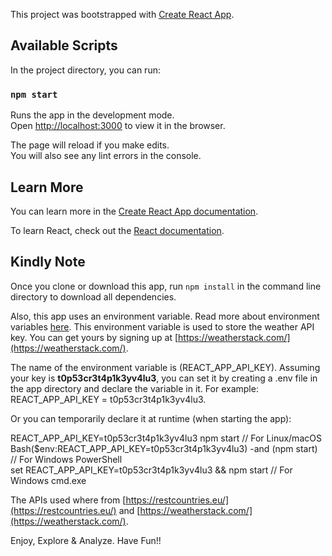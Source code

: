 This project was bootstrapped with [Create React App](https://github.com/facebook/create-react-app).

## Available Scripts

In the project directory, you can run:

### `npm start`

Runs the app in the development mode.<br />
Open [http://localhost:3000](http://localhost:3000) to view it in the browser.

The page will reload if you make edits.<br />
You will also see any lint errors in the console.

## Learn More

You can learn more in the [Create React App documentation](https://facebook.github.io/create-react-app/docs/getting-started).

To learn React, check out the [React documentation](https://reactjs.org/).

## Kindly Note

Once you clone or download this app, run `npm install` in the command line directory to download all dependencies.

Also, this app uses an environment variable. Read more about environment variables [here](https://create-react-app.dev/docs/adding-custom-environment-variables/). This environment variable is used to store the weather API key. You can get yours by signing up at [https://weatherstack.com/](https://weatherstack.com/).

The name of the environment variable is (REACT\_APP\_API\_KEY). Assuming your key is **t0p53cr3t4p1k3yv4lu3**, you can set it by creating a .env file in the app directory and declare the variable in it. For example: REACT\_APP\_API\_KEY = t0p53cr3t4p1k3yv4lu3.

Or you can temporarily declare it at runtime (when starting the app):
>
REACT\_APP\_API\_KEY=t0p53cr3t4p1k3yv4lu3 npm start // For Linux/macOS  
Bash($env:REACT\_APP\_API\_KEY=t0p53cr3t4p1k3yv4lu3) -and (npm start) // For Windows PowerShell  
set REACT_APP_API_KEY=t0p53cr3t4p1k3yv4lu3 && npm start // For Windows cmd.exe

The APIs used where from [https://restcountries.eu/](https://restcountries.eu/) and [https://weatherstack.com/](https://weatherstack.com/).


Enjoy, Explore & Analyze. Have Fun!!